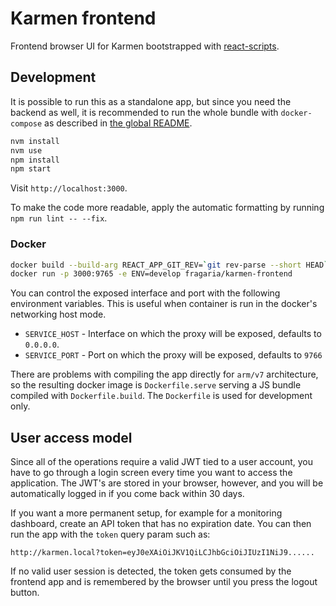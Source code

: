 # Karmen frontend

Frontend browser UI for Karmen bootstrapped with [react-scripts](https://www.npmjs.com/package/react-scripts).

## Development

It is possible to run this as a standalone app, but since you need the backend as well, it is
recommended to run the whole bundle with `docker-compose` as described in [the global README](../../README.md).

```sh
nvm install
nvm use
npm install
npm start
```

Visit `http://localhost:3000`.

To make the code more readable, apply the automatic formatting by running `npm run lint -- --fix`.

### Docker
 
```sh
docker build --build-arg REACT_APP_GIT_REV=`git rev-parse --short HEAD` -t fragaria/karmen-frontend .
docker run -p 3000:9765 -e ENV=develop fragaria/karmen-frontend
```

You can control the exposed interface and port with the following environment variables. This is useful when container is
run in the docker's networking host mode.

- `SERVICE_HOST` - Interface on which the proxy will be exposed, defaults to `0.0.0.0`. 
- `SERVICE_PORT` - Port on which the proxy will be exposed, defaults to `9766`


There are problems with compiling the app directly for `arm/v7` architecture, so the resulting docker image
is `Dockerfile.serve` serving a JS bundle compiled with `Dockerfile.build`. The `Dockerfile` is used
for development only.

## User access model

Since all of the operations require a valid JWT tied to a user account, you have to go through a login screen
every time you want to access the application. The JWT's are stored in your browser, however, and you will
be automatically logged in if you come back within 30 days.

If you want a more permanent setup, for example for a monitoring dashboard, create an API token that has
no expiration date. You can then run the app with the `token` query param such as:

`http://karmen.local?token=eyJ0eXAiOiJKV1QiLCJhbGciOiJIUzI1NiJ9......`

If no valid user session is detected, the token gets consumed by the frontend app and is remembered by
the browser until you press the logout button.

